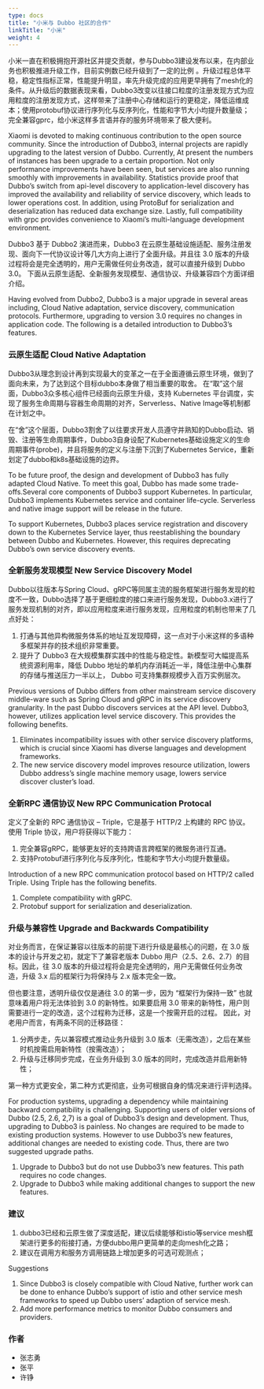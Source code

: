 ```yaml
---
type: docs
title: "小米与 Dubbo 社区的合作"
linkTitle: "小米"
weight: 4
---
```


小米一直在积极拥抱开源社区并提交贡献，参与Dubbo3建设发布以来，在内部业务也积极推进升级工作，目前实例数已经升级到了一定的比例 。升级过程总体平稳，稳定性指标正常，性能提升明显，率先升级完成的应用更早拥有了mesh化的条件。从升级后的数据表现来看，Dubbo3改变以往接口粒度的注册发现方式为应用粒度的注册发现方式，这样带来了注册中心存储和运行的更稳定，降低运维成本；使用protobuf协议进行序列化与反序列化，性能和字节大小均提升数量级；完全兼容gprc，给小米这样多言语并存的服务环境带来了极大便利。

Xiaomi is devoted to making continuous contribution to the open source community. Since the introduction of Dubbo3,  internal projects are rapidly upgrading to the latest version of Dubbo. Currently, At present the numbers of instances has been upgrade to a certain proportion. Not only performance improvements have been seen, but services are also running smoothly with improvements in availability. Statistics provide proof that Dubbo’s switch from api-level discovery to application-level discovery has improved the availability and reliability of service discovery, which leads to lower operations cost. In addition, using ProtoBuf for serialization and deserialization has reduced data exchange size. Lastly, full compatibility with grpc provides convenience to Xiaomi’s multi-language development environment.

Dubbo3 基于 Dubbo2 演进而来，Dubbo3 在云原生基础设施适配、服务注册发现、面向下一代协议设计等几大方向上进行了全面升级。并且往 3.0 版本的升级过程将会是完全透明的，用户无需做任何业务改造，就可以直接升级到 Dubbo 3.0。
下面从云原生适配、全新服务发现模型、通信协议、升级兼容四个方面详细介绍。

Having evolved from Dubbo2, Dubbo3 is a major upgrade in several areas including, Cloud Native adaptation, service discovery, communication protocols. Furthermore, upgrading to version 3.0 requires no changes in application code. The following is a detailed introduction to Dubbo3’s features.

### 云原生适配  Cloud Native Adaptation
Dubbo3从理念到设计再到实现最大的变革之一在于全面遵循云原生环境，做到了面向未来，为了达到这个目标dubbo本身做了相当重要的取舍。
在“取”这个层面，Dubbo3众多核心组件已经面向云原生升级，支持 Kubernetes 平台调度，实现了服务生命周期与容器生命周期的对齐，Serverless、Native Image等机制都在计划之中。

在“舍”这个层面，Dubbo3割舍了以往要求开发人员遵守并熟知的Dubbo启动、销毁、注册等生命周期事件，Dubbo3自身设配了Kubernetes基础设施定义的生命周期事件(probe)，并且将服务的定义与注册下沉到了Kubernetes Service，重新划定了dubbo和k8s基础设施的边界。

To be future proof, the design and development of Dubbo3 has fully adapted Cloud Native. To meet this goal, Dubbo has made some trade-offs.Several core components of Dubbo3 support Kubernetes. In particular, Dubbo3 implements Kubernetes service and container life-cycle. Serverless and native image support will be release in the future.

To support Kubernetes, Dubbo3 places service registration and discovery down to the Kubernetes Service layer, thus reestablishing the boundary between Dubbo and Kubernetes. However, this requires deprecating Dubbo’s own service discovery events.

### 全新服务发现模型  New Service Discovery Model
Dubbo以往版本与Spring Cloud、gRPC等同属主流的服务框架进行服务发现的粒度不一致，Dubbo选择了基于更细粒度的接口来进行服务发现，Dubbo3.x进行了服务发现机制的对齐，即以应用粒度来进行服务发现，应用粒度的机制也带来了几点好处：

1. 打通与其他异构微服务体系的地址互发现障碍，这一点对于小米这样的多语种多框架并存的技术组织非常重要。
2. 提升了 Dubbo3 在大规模集群实践中的性能与稳定性。新模型可大幅提高系统资源利用率，降低 Dubbo 地址的单机内存消耗近一半，降低注册中心集群的存储与推送压力一半以上， Dubbo 可支持集群规模步入百万实例层次。

Previous versions of Dubbo differs from other mainstream service discovery middle-ware such as Spring Cloud and gRPC in its service discovery granularity. In the past Dubbo discovers services at the API level. Dubbo3, however, utilizes application level service discovery. This provides the following benefits.

1. Eliminates incompatibility issues with other service discovery platforms, which is crucial since Xiaomi has diverse languages and development frameworks.
2. The new service discovery model improves resource utilization, lowers Dubbo address’s single machine memory usage, lowers service discover cluster’s load.

### 全新RPC 通信协议  New RPC Communication Protocal
定义了全新的 RPC 通信协议 – Triple，它是基于 HTTP/2 上构建的 RPC 协议。 使用 Triple 协议，用户将获得以下能力：

1. 完全兼容gRPC，能够更友好的支持跨语言跨框架的微服务进行互通。
2. 支持Protobuf进行序列化与反序列化，性能和字节大小均提升数量级。

Introduction of a new RPC communication protocol based on HTTP/2 called Triple. Using Triple has the following benefits.

1. Complete compatibility with gRPC.
2. Protobuf support for serialization and deserialization.

### 升级与兼容性  Upgrade and Backwards Compatibility
对业务而言，在保证兼容以往版本的前提下进行升级是最核心的问题，在 3.0 版本的设计与开发之初，就定下了兼容老版本 Dubbo 用户（2.5、2.6、2.7）的目标。因此，往 3.0 版本的升级过程将会是完全透明的，用户无需做任何业务改造，升级 3.x 后的框架行为将保持与 2.x 版本完全一致。

但也要注意，透明升级仅仅是通往 3.0 的第一步，因为 “框架行为保持一致” 也就意味着用户将无法体验到 3.0 的新特性。如果要启用 3.0 带来的新特性，用户则需要进行一定的改造，这个过程称为迁移，这是一个按需开启的过程。
因此，对老用户而言，有两条不同的迁移路径：

1. 分两步走，先以兼容模式推动业务升级到 3.0 版本（无需改造），之后在某些时机按需启用新特性（按需改造）；
2. 升级与迁移同步完成，在业务升级到 3.0 版本的同时，完成改造并启用新特性；

第一种方式更安全，第二种方式更彻底，业务可根据自身的情况来进行评判选择。

For production systems, upgrading a dependency while maintaining backward compatibility is challenging. Supporting users of older versions of Dubbo (2.5, 2.6, 2,7) is a goal of Dubbo3’s design and development. Thus, upgrading to Dubbo3 is painless. No changes are required to be made to existing production systems. However to use Dubbo3’s new features, additional changes are needed to existing code. Thus, there are two suggested upgrade paths.

1. Upgrade to Dubbo3 but do not use Dubbo3’s new features. This path requires no code changes.
2. Upgrade to Dubbo3 while making additional changes to support the new features.

### 建议
1. dubbo3已经和云原生做了深度适配，建议后续能够和istio等service mesh框架进行更多的衔接打通，方便dubbo用户更简单的走向mesh化之路；
2. 建议在调用方和服务方调用链路上增加更多的可选可观测点；

Suggestions
1. Since Dubbo3 is closely compatible with Cloud Native, further work can be done to enhance Dubbo’s support of istio and other service mesh frameworks to speed up Dubbo users’ adaption of service mesh.
2. Add more performance metrics to monitor Dubbo consumers and providers.

### 作者
* 张志勇
* 张平
* 许铮

